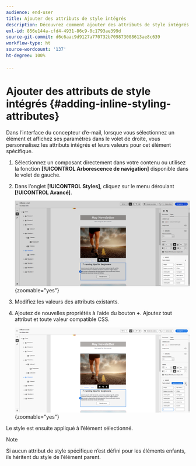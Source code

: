 ```yaml
---
audience: end-user
title: Ajouter des attributs de style intégrés
description: Découvrez comment ajouter des attributs de style intégrés.
exl-id: 856e144a-cfd4-4931-86c9-0c1793ae399d
source-git-commit: d6c6aac9d9127a770732b709873008613ae8c639
workflow-type: ht
source-wordcount: '137'
ht-degree: 100%

---
```


# Ajouter des attributs de style intégrés {#adding-inline-styling-attributes}

Dans l’interface du concepteur d’e-mail, lorsque vous sélectionnez un élément et affichez ses paramètres dans le volet de droite, vous personnalisez les attributs intégrés et leurs valeurs pour cet élément spécifique.

1. Sélectionnez un composant directement dans votre contenu ou utilisez la fonction **[!UICONTROL Arborescence de navigation]** disponible dans le volet de gauche.

1. Dans l’onglet **[!UICONTROL Styles]**, cliquez sur le menu déroulant **[!UICONTROL Avancé]**.

   ![L’onglet Styles avec le menu déroulant Avancé ouvert.](assets/styles_1.png){zoomable="yes"}

1. Modifiez les valeurs des attributs existants.

1. Ajoutez de nouvelles propriétés à l’aide du bouton **+**. Ajoutez tout attribut et toute valeur compatible CSS.

   ![Section avancée affichant le bouton + pour ajouter de nouveaux attributs compatibles CSS.](assets/styles_2.png){zoomable="yes"}

Le style est ensuite appliqué à l’élément sélectionné.

>[!NOTE]
>
>Si aucun attribut de style spécifique n’est défini pour les éléments enfants, ils héritent du style de l’élément parent.